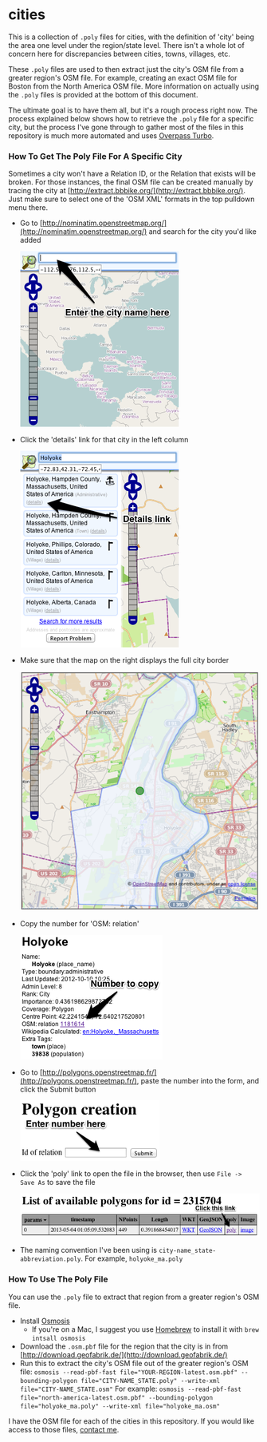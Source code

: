 # cities

This is a collection of `.poly` files for cities, with the definition of 'city' being the area one level under the region/state level. There isn't a whole lot of concern here for discrepancies between cities, towns, villages, etc.

These `.poly` files are used to then extract just the city's OSM file from a greater region's OSM file. For example, creating an exact OSM file for Boston from the North America OSM file. More information on actually using the `.poly` files is provided at the bottom of this document.

The ultimate goal is to have them all, but it's a rough process right now. The process explained below shows how to retrieve the `.poly` file for a specific city, but the process I've gone through to gather most of the files in this repository is much more automated and uses [Overpass Turbo](http://overpass-turbo.eu/).

### How To Get The Poly File For A Specific City

Sometimes a city won't have a Relation ID, or the Relation that exists will be broken. For those instances, the final OSM file can be created manually by tracing the city at [http://extract.bbbike.org/](http://extract.bbbike.org/). Just make sure to select one of the 'OSM XML' formats in the top pulldown menu there.

* Go to [http://nominatim.openstreetmap.org/](http://nominatim.openstreetmap.org/) and search for the city you'd like added

    ![](images/howto1.png)

* Click the 'details' link for that city in the left column

    ![](images/howto2.png)

* Make sure that the map on the right displays the full city border

    ![](images/howto3.png)

* Copy the number for 'OSM: relation'

    ![](images/howto4.png)

* Go to [http://polygons.openstreetmap.fr/](http://polygons.openstreetmap.fr/), paste the number into the form, and click the Submit button

    ![](images/howto5.png)

* Click the 'poly' link to open the file in the browser, then use `File -> Save As` to save the file

    ![](images/howto6.png)

* The naming convention I've been using is `city-name_state-abbreviation.poly`. For example, `holyoke_ma.poly`

### How To Use The Poly File

You can use the `.poly` file to extract that region from a greater region's OSM file.

* Install [Osmosis](http://wiki.openstreetmap.org/wiki/Osmosis)
    * If you're on a Mac, I suggest you use [Homebrew](http://mxcl.github.io/homebrew/) to install it with `brew intsall osmosis`
* Download the `.osm.pbf` file for the region that the city is in from [http://download.geofabrik.de/](http://download.geofabrik.de/)
* Run this to extract the city's OSM file out of the greater region's OSM file:
`osmosis --read-pbf-fast file="YOUR-REGION-latest.osm.pbf" --bounding-polygon file="CITY-NAME_STATE.poly" --write-xml file="CITY-NAME_STATE.osm"`
For example:
`osmosis --read-pbf-fast file="north-america-latest.osm.pbf" --bounding-polygon file="holyoke_ma.poly" --write-xml file="holyoke_ma.osm"`

I have the OSM file for each of the cities in this repository. If you would like access to those files, [contact me](http://jameschevalier.us/contact).
